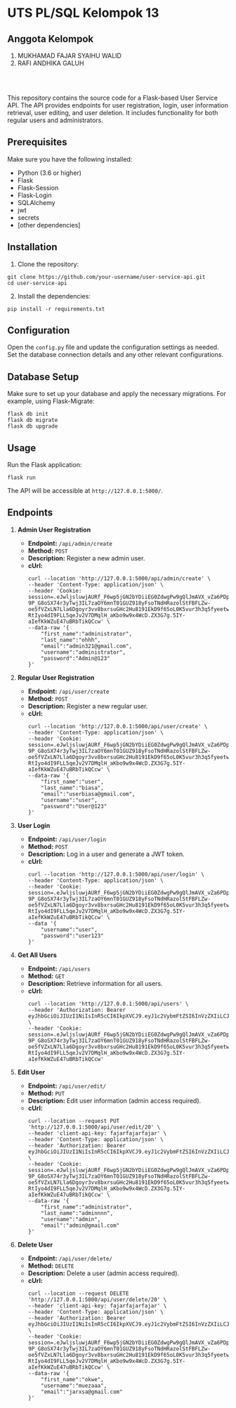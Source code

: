 <!DOCTYPE html>
<html lang="en">
<head>
    <meta charset="UTF-8">
    <meta name="viewport" content="width=device-width, initial-scale=1.0">
</head>
<body>

<h1>UTS PL/SQL Kelompok 13</h1>
<h2>Anggota Kelompok</h2>
<ol>
    <li>MUKHAMAD FAJAR SYAIHU WALID</li>
    <li>RAFI ANDHIKA GALUH</li>
</ol>
<br/><br/>

<p>This repository contains the source code for a Flask-based User Service API. The API provides endpoints for user registration, login, user information retrieval, user editing, and user deletion. It includes functionality for both regular users and administrators.</p>

<h2>Prerequisites</h2>

<p>Make sure you have the following installed:</p>

<ul>
    <li>Python (3.6 or higher)</li>
    <li>Flask</li>
    <li>Flask-Session</li>
    <li>Flask-Login</li>
    <li>SQLAlchemy</li>
    <li>jwt</li>
    <li>secrets</li>
    <li>[other dependencies]</li>
</ul>

<h2>Installation</h2>

<ol>
    <li>Clone the repository:</li>
</ol>

<pre><code>git clone https://github.com/your-username/user-service-api.git
cd user-service-api
</code></pre>

<ol start="2">
    <li>Install the dependencies:</li>
</ol>

<pre><code>pip install -r requirements.txt
</code></pre>

<h2>Configuration</h2>

<p>Open the <code>config.py</code> file and update the configuration settings as needed. Set the database connection details and any other relevant configurations.</p>

<h2>Database Setup</h2>

<p>Make sure to set up your database and apply the necessary migrations. For example, using Flask-Migrate:</p>

<pre><code>flask db init
flask db migrate
flask db upgrade
</code></pre>

<h2>Usage</h2>

<p>Run the Flask application:</p>

<pre><code>flask run
</code></pre>

<p>The API will be accessible at <code>http://127.0.0.1:5000/</code>.</p>

<h2>Endpoints</h2>

<ol>
    <li><strong>Admin User Registration</strong></li>
    <ul>
        <li><strong>Endpoint:</strong> <code>/api/admin/create</code></li>
        <li><strong>Method:</strong> <code>POST</code></li>
        <li><strong>Description:</strong> Register a new admin user.</li>
        <li><strong>cUrl:</strong> <pre><code>curl --location 'http://127.0.0.1:5000/api/admin/create' \
--header 'Content-Type: application/json' \
--header 'Cookie: session=.eJwljsluwjAURf_F6wp5jGN2bYDiiEG0ZdwgPw9gQlJmAVX_vZa6PDpHV_cHrcPJn7eofTld_QtaR4faCJRlghKWgzegOA0yCzI3IfhgQm6ASRxIRoTLScgsAWrAAjAVOCPUeS4yr3IcPKeOSCoVS4py5QQQyq3yNMdcYoGdwZI76r1zgWGTGRcsGCJQOnI9-9P_G8oSX74r3yTwj3IL7zaOY6mnT01GUZ918yFsoTNdHRazolStFBFLZw-oe5fVZxLN7Lla6Dgoyr3vv8bxrsuGHc2Hu8191EkD9f65oL0K5vur3h3q5fyeetwalLITYSLtbUIjb-RtIyo4dI9FLL5qeJv2V7DMqlH_aKbo9w9x4WcD.ZX3G7g.5IY-aIefKkWZuE47uBRbTikQCcw' \
--data-raw '{
    "first_name":"administrator",
    "last_name":"ohhh",
    "email":"admin321@gmail.com",
    "username":"administrator",
    "password":"Admin@123"
}'</code></pre></li>
    </ul>
    <li><strong>Regular User Registration</strong></li>
    <ul>
        <li><strong>Endpoint:</strong> <code>/api/user/create</code></li>
        <li><strong>Method:</strong> <code>POST</code></li>
        <li><strong>Description:</strong> Register a new regular user.</li>
        <li><strong>cUrl:</strong> <pre><code>curl --location 'http://127.0.0.1:5000/api/user/create' \
--header 'Content-Type: application/json' \
--header 'Cookie: session=.eJwljsluwjAURf_F6wp5jGN2bYDiiEG0ZdwgPw9gQlJmAVX_vZa6PDpHV_cHrcPJn7eofTld_QtaR4faCJRlghKWgzegOA0yCzI3IfhgQm6ASRxIRoTLScgsAWrAAjAVOCPUeS4yr3IcPKeOSCoVS4py5QQQyq3yNMdcYoGdwZI76r1zgWGTGRcsGCJQOnI9-9P_G8oSX74r3yTwj3IL7zaOY6mnT01GUZ918yFsoTNdHRazolStFBFLZw-oe5fVZxLN7Lla6Dgoyr3vv8bxrsuGHc2Hu8191EkD9f65oL0K5vur3h3q5fyeetwalLITYSLtbUIjb-RtIyo4dI9FLL5qeJv2V7DMqlH_aKbo9w9x4WcD.ZX3G7g.5IY-aIefKkWZuE47uBRbTikQCcw' \
--data-raw '{
    "first_name":"user",
    "last_name":"biasa",
    "email":"userbiasa@gmail.com",
    "username":"user",
    "password":"User@123"
}'</code></pre></li>
    </ul>
    <li><strong>User Login</strong></li>
    <ul>
        <li><strong>Endpoint:</strong> <code>/api/user/login</code></li>
        <li><strong>Method:</strong> <code>POST</code></li>
        <li><strong>Description:</strong> Log in a user and generate a JWT token.</li>
        <li><strong>cUrl:</strong> <pre><code>curl --location 'http://127.0.0.1:5000/api/user/login' \
--header 'Content-Type: application/json' \
--header 'Cookie: session=.eJwljsluwjAURf_F6wp5jGN2bYDiiEG0ZdwgPw9gQlJmAVX_vZa6PDpHV_cHrcPJn7eofTld_QtaR4faCJRlghKWgzegOA0yCzI3IfhgQm6ASRxIRoTLScgsAWrAAjAVOCPUeS4yr3IcPKeOSCoVS4py5QQQyq3yNMdcYoGdwZI76r1zgWGTGRcsGCJQOnI9-9P_G8oSX74r3yTwj3IL7zaOY6mnT01GUZ918yFsoTNdHRazolStFBFLZw-oe5fVZxLN7Lla6Dgoyr3vv8bxrsuGHc2Hu8191EkD9f65oL0K5vur3h3q5fyeetwalLITYSLtbUIjb-RtIyo4dI9FLL5qeJv2V7DMqlH_aKbo9w9x4WcD.ZX3G7g.5IY-aIefKkWZuE47uBRbTikQCcw' \
--data '{
    "username":"user",
    "password":"user123"
}'</code></pre></li>
    </ul>
    <li><strong>Get All Users</strong></li>
    <ul>
        <li><strong>Endpoint:</strong> <code>/api/users</code></li>
        <li><strong>Method:</strong> <code>GET</code></li>
        <li><strong>Description:</strong> Retrieve information for all users.</li>
        <li><strong>cUrl:</strong> <pre><code>curl --location 'http://127.0.0.1:5000/api/users' \
--header 'Authorization: Bearer eyJhbGciOiJIUzI1NiIsInR5cCI6IkpXVCJ9.eyJ1c2VybmFtZSI6InVzZXIiLCJleHAiOjE3MDI4MjgxNDIsImlzX2FkbWluIjpmYWxzZX0.LJ7DibQ7cvQ2i4n7vg5kbpEqCiCTmbBUHZbY6kNHqaU' \
--header 'Cookie: session=.eJwljsluwjAURf_F6wp5jGN2bYDiiEG0ZdwgPw9gQlJmAVX_vZa6PDpHV_cHrcPJn7eofTld_QtaR4faCJRlghKWgzegOA0yCzI3IfhgQm6ASRxIRoTLScgsAWrAAjAVOCPUeS4yr3IcPKeOSCoVS4py5QQQyq3yNMdcYoGdwZI76r1zgWGTGRcsGCJQOnI9-9P_G8oSX74r3yTwj3IL7zaOY6mnT01GUZ918yFsoTNdHRazolStFBFLZw-oe5fVZxLN7Lla6Dgoyr3vv8bxrsuGHc2Hu8191EkD9f65oL0K5vur3h3q5fyeetwalLITYSLtbUIjb-RtIyo4dI9FLL5qeJv2V7DMqlH_aKbo9w9x4WcD.ZX3G7g.5IY-aIefKkWZuE47uBRbTikQCcw'</code></pre></li>
    </ul>
    <li><strong>Edit User</strong></li>
    <ul>
        <li><strong>Endpoint:</strong> <code>/api/user/edit/<int:user_id></code></li>
        <li><strong>Method:</strong> <code>PUT</code></li>
        <li><strong>Description:</strong> Edit user information (admin access required).</li>
        <li><strong>cUrl:</strong> <pre><code>curl --location --request PUT 'http://127.0.0.1:5000/api/user/edit/20' \
--header 'client-api-key: fajarfajarfajar' \
--header 'Content-Type: application/json' \
--header 'Authorization: Bearer eyJhbGciOiJIUzI1NiIsInR5cCI6IkpXVCJ9.eyJ1c2VybmFtZSI6InVzZXIiLCJleHAiOjE3MDI4MjgxNDIsImlzX2FkbWluIjpmYWxzZX0.LJ7DibQ7cvQ2i4n7vg5kbpEqCiCTmbBUHZbY6kNHqaU' \
--header 'Cookie: session=.eJwljsluwjAURf_F6wp5jGN2bYDiiEG0ZdwgPw9gQlJmAVX_vZa6PDpHV_cHrcPJn7eofTld_QtaR4faCJRlghKWgzegOA0yCzI3IfhgQm6ASRxIRoTLScgsAWrAAjAVOCPUeS4yr3IcPKeOSCoVS4py5QQQyq3yNMdcYoGdwZI76r1zgWGTGRcsGCJQOnI9-9P_G8oSX74r3yTwj3IL7zaOY6mnT01GUZ918yFsoTNdHRazolStFBFLZw-oe5fVZxLN7Lla6Dgoyr3vv8bxrsuGHc2Hu8191EkD9f65oL0K5vur3h3q5fyeetwalLITYSLtbUIjb-RtIyo4dI9FLL5qeJv2V7DMqlH_aKbo9w9x4WcD.ZX3G7g.5IY-aIefKkWZuE47uBRbTikQCcw' \
--data-raw '{
    "first_name":"administrator",
    "last_name":"adminnnn",
    "username":"admin",
    "email":"admin@gmail.com"
}'</code></pre></li>
    </ul>
    <li><strong>Delete User</strong></li>
    <ul>
        <li><strong>Endpoint:</strong> <code>/api/user/delete/<int:user_id></code></li>
        <li><strong>Method:</strong> <code>DELETE</code></li>
        <li><strong>Description:</strong> Delete a user (admin access required).</li>
        <li><strong>cUrl:</strong> <pre><code>curl --location --request DELETE 'http://127.0.0.1:5000/api/user/delete/20' \
--header 'client-api-key: fajarfajarfajar' \
--header 'Content-Type: application/json' \
--header 'Authorization: Bearer eyJhbGciOiJIUzI1NiIsInR5cCI6IkpXVCJ9.eyJ1c2VybmFtZSI6InVzZXIiLCJleHAiOjE3MDI4MjgxNDIsImlzX2FkbWluIjpmYWxzZX0.LJ7DibQ7cvQ2i4n7vg5kbpEqCiCTmbBUHZbY6kNHqaU' \
--header 'Cookie: session=.eJwljsluwjAURf_F6wp5jGN2bYDiiEG0ZdwgPw9gQlJmAVX_vZa6PDpHV_cHrcPJn7eofTld_QtaR4faCJRlghKWgzegOA0yCzI3IfhgQm6ASRxIRoTLScgsAWrAAjAVOCPUeS4yr3IcPKeOSCoVS4py5QQQyq3yNMdcYoGdwZI76r1zgWGTGRcsGCJQOnI9-9P_G8oSX74r3yTwj3IL7zaOY6mnT01GUZ918yFsoTNdHRazolStFBFLZw-oe5fVZxLN7Lla6Dgoyr3vv8bxrsuGHc2Hu8191EkD9f65oL0K5vur3h3q5fyeetwalLITYSLtbUIjb-RtIyo4dI9FLL5qeJv2V7DMqlH_aKbo9w9x4WcD.ZX3G7g.5IY-aIefKkWZuE47uBRbTikQCcw' \
--data-raw '{
    "first_name":"okwe",
    "username":"muezaaa",
    "email":"jarxsa@gmail.com"
}'</code></pre></li>
    </ul>
    
</ol>

</body>
</html>
